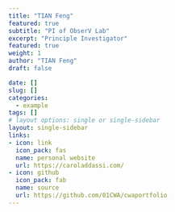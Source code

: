 ```yaml
---
title: "TIAN Feng"
featured: true
subtitle: "PI of ObserV Lab"
excerpt: "Principle Investigator"
featured: true
weight: 1
author: "TIAN Feng"
draft: false

date: []
slug: []
categories:
  - example
tags: []
# layout options: single or single-sidebar
layout: single-sidebar
links:
- icon: link
  icon_pack: fas
  name: personal website
  url: https://caroladdassi.com/
- icon: github
  icon_pack: fab
  name: source
  url: https://github.com/01CWA/cwaportfolio
---
```

